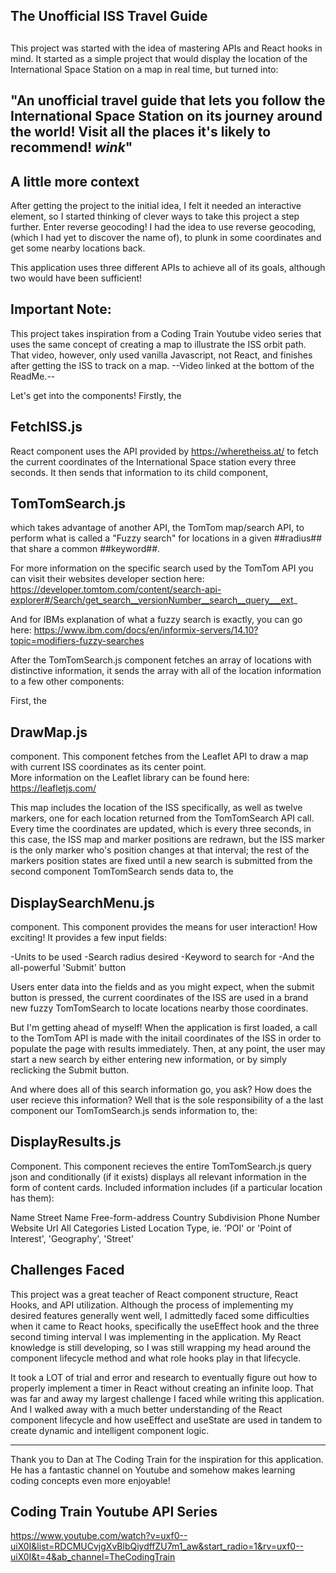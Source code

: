 
## The Unofficial ISS Travel Guide ##
##
This project was started with the idea of mastering APIs and React hooks in mind.  It started as a simple project that would display the location of the International Space Station on a map in real time, but turned into:

"An unofficial travel guide that lets you follow the International Space Station on its journey around the world! Visit all the places it's likely to recommend! *wink*"
-------------------------------------------------------
## A little more context ##
After getting the project to the initial idea, I felt it needed an interactive element, so I started thinking of clever ways to take this project a step further.  Enter reverse geocoding!
I had the idea to use reverse geocoding, (which I had yet to discover the name of), to plunk in some coordinates and get some nearby locations back.

This application uses three different APIs to achieve all of its goals, although two would have been sufficient!

## Important Note: ##
  This project takes inspiration from a Coding Train Youtube video series that uses the same concept of creating a map to illustrate the ISS orbit path.  That video, however, only used vanilla Javascript, not React, and finishes after getting the ISS to track on a map.
  --Video linked at the bottom of the ReadMe.--

Let's get into the components!  Firstly, the 

## FetchISS.js ##
React component uses the API provided by https://wheretheiss.at/ to fetch the current coordinates of the International Space station every three seconds.  It then sends that information to its child component,

## TomTomSearch.js ##
 which takes advantage of another API, the TomTom map/search API, to perform what is called a "Fuzzy search" for locations in a given ##radius## that share a common ##keyword##.

For more information on the specific search used by the TomTom API you can visit their websites developer section here:
https://developer.tomtom.com/content/search-api-explorer#/Search/get_search__versionNumber__search__query___ext_

And for IBMs explanation of what a fuzzy search is exactly, you can go here:
https://www.ibm.com/docs/en/informix-servers/14.10?topic=modifiers-fuzzy-searches

After the TomTomSearch.js component fetches an array of locations with distinctive information, it sends the array with all of the location information to a few other components:

First, the
## DrawMap.js ##
component.  This component fetches from the Leaflet API to draw a map with current ISS coordinates as its center point.  
More information on the Leaflet library can be found here: https://leafletjs.com/

This map includes the location of the ISS specifically, as well as twelve markers, one for each location returned from the TomTomSearch API call.
Every time the coordinates are updated, which is every three seconds, in this case, the ISS map and marker positions are redrawn, but the ISS marker is the only marker who's position changes at that interval; 
the rest of the markers position states are fixed until a new search is submitted from the second component TomTomSearch sends data to, the

## DisplaySearchMenu.js ##
component.  This component provides the means for user interaction! How exciting! It provides a few input fields:

-Units to be used
-Search radius desired
-Keyword to search for
-And the all-powerful 'Submit' button

Users enter data into the fields and as you might expect, when the submit button is pressed, the current coordinates of the ISS are used in a brand new fuzzy TomTomSearch to locate locations nearby those coordinates.

But I'm getting ahead of myself!  When the application is first loaded, a call to the TomTom API is made with the initail coordinates of the ISS in order to populate the page with results immediately.  Then, at any point, the user may start a new search by either entering new information, or by simply reclicking the Submit button.

And where does all of this search information go, you ask?  How does the user recieve this information?  Well that is the sole responsibility of a the last component our TomTomSearch.js sends information to, the:

## DisplayResults.js ##
Component.  This component recieves the entire TomTomSearch.js query json and conditionally (if it exists) displays all relevant information in the form of content cards.  Included information includes (if a particular location has them):

Name
Street Name
Free-form-address
Country Subdivision
Phone Number
Website Url
All Categories Listed
Location Type, ie. 'POI' or 'Point of Interest', 'Geography', 'Street'

## Challenges Faced ##
This project was a great teacher of React component structure, React Hooks, and API utilization.  Although the process of implementing my desired features generally went well, I admittedly faced some difficulties when it came to React hooks, specifically the useEffect hook and the three second timing interval I was implementing in the application.  My React knowledge is still developing, so I was still wrapping my head around the component lifecycle method and what role hooks play in that lifecycle.

It took a LOT of trial and error and research to eventually figure out how to properly implement a timer in React without creating an infinite loop.  That was far and away my largest challenge I faced while writing this application.  And I walked away with a much better understanding of the React component lifecycle and how useEffect and useState are used in tandem to create dynamic and intelligent component logic.


-----------------------------------------------------------------
Thank you to Dan at The Coding Train for the inspiration for this application.  He has a fantastic channel on Youtube and somehow makes learning coding concepts even more enjoyable!
## Coding Train Youtube API Series ##
https://www.youtube.com/watch?v=uxf0--uiX0I&list=RDCMUCvjgXvBlbQiydffZU7m1_aw&start_radio=1&rv=uxf0--uiX0I&t=4&ab_channel=TheCodingTrain
